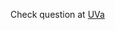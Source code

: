 Check question at [UVa](https://uva.onlinejudge.org/index.php?option=com_onlinejudge&Itemid=8&category=607&page=show_problem&problem=1491)
